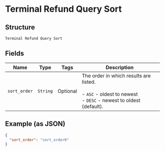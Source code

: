 
# Terminal Refund Query Sort

## Structure

`Terminal Refund Query Sort`

## Fields

| Name | Type | Tags | Description |
|  --- | --- | --- | --- |
| `sort_order` | `String` | Optional | The order in which results are listed.<br><br>- `ASC` - oldest to newest<br>- `DESC` - newest to oldest (default). |

## Example (as JSON)

```json
{
  "sort_order": "sort_order0"
}
```

